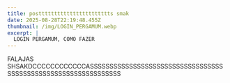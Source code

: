 ```yaml
---
title: posttttttttttttttttttttttts smak
date: 2025-08-28T22:19:48.455Z
thumbnail: /img/LOGIN_PERGAMUM.webp
excerpt: |
  LOGIN PERGAMUM, COMO FAZER
---
```

F﻿ALAJAS SHSAKDCCCCCCCCCCCCASSSSSSSSSSSSSSSSSSSSSSSSSSSSSSSSSSSSSSSSSSSSSSSSSSSSSSSSSSSSSSS